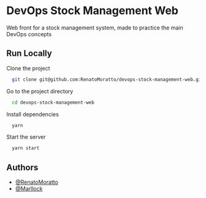
# DevOps Stock Management Web

Web front for a stock management system, made to practice the main DevOps concepts


## Run Locally

Clone the project

```bash
  git clone git@github.com:RenatoMoratto/devops-stock-management-web.git
```

Go to the project directory

```bash
  cd devops-stock-management-web
```

Install dependencies

```bash
  yarn
```

Start the server

```bash
  yarn start
```


## Authors

- [@RenatoMoratto](https://www.github.com/RenatoMoratto)
- [@Marllock](https://www.github.com/Marllock)